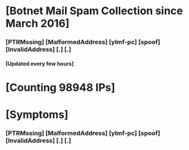 # [Botnet Mail Spam Collection since March 2016]
### [PTRMssing] [MalformedAddress] [ylmf-pc] [spoof] [InvalidAddress] [.] [.]
#### [Updated every few hours]

# [Counting 98948 IPs]

# [Symptoms] 
###   [PTRMssing] [MalformedAddress] [ylmf-pc] [spoof] [InvalidAddress] [.] [.]
